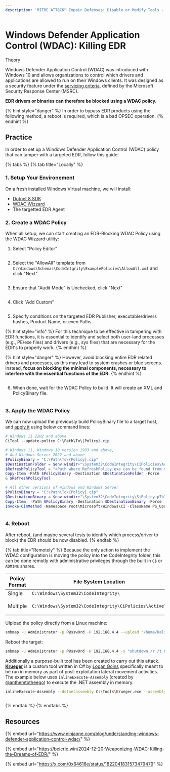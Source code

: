 ```yaml
---
description: 'MITRE ATT&CK™ Impair Defenses: Disable or Modify Tools - Technique T1562.001'
---
```


# Windows Defender Application Control (WDAC): Killing EDR

Theory

Windows Defender Application Control (WDAC) was introduced with Windows 10 and allows organizations to control which drivers and applications are allowed to run on their Windows clients. It was designed as a security feature under the [servicing criteria](https://www.microsoft.com/msrc/windows-security-servicing-criteria), defined by the Microsoft Security Response Center (MSRC).

**EDR drivers or binaries can therefore be blocked using a WDAC policy.**

{% hint style="danger" %}
In order to bypass EDR products using the following method, a reboot is required, which is a bad OPSEC operation.
{% endhint %}

## Practice

In order to set up a Windows Defender Application Control (WDAC) policy that can tamper with a targeted EDR, follow this guide:

{% tabs %}
{% tab title="Locally" %}
### 1. Setup Your Environement

On a fresh installed Windows Virtual machine, we will install:

* [Dotnet 8 SDK](https://dotnet.microsoft.com/en-us/download/dotnet/thank-you/sdk-8.0.403-windows-x64-installer)
* [WDAC Wizzard](https://webapp-wdac-wizard.azurewebsites.net/)
* The targetted EDR Agent

### 2. Create a WDAC Policy

When all setup, we can start creating an EDR-Blocking WDAC Policy using the WDAC Wizzard utility:

1. Select "Policy Editor"

<figure><img src="../../../.gitbook/assets/image-20241009110409414.png" alt=""><figcaption></figcaption></figure>

2. Select the "AllowAll" template from `C:\Windows\Schemas\CodeIntgrity\ExamplePolicies\AllowAll.xml` and click "Next"

<figure><img src="../../../.gitbook/assets/image-20241009110346223.png" alt=""><figcaption></figcaption></figure>

3. Ensure that "Audit Mode" is Unchecked, click "Next"

<figure><img src="../../../.gitbook/assets/image-20241008151153062.png" alt=""><figcaption></figcaption></figure>

4. Click "Add Custom"

<figure><img src="../../../.gitbook/assets/image-20241009111120016.png" alt=""><figcaption></figcaption></figure>

5. Specify conditions on the targeted EDR Publisher, executable/drivers hashes, Product Name, or even Paths.

{% hint style="info" %}
For this technique to be effective in tampering with EDR functions, it is essential to identify and select both user-land processes (e.g., PE/exe files) and drivers (e.g., sys files) that are necessary for the EDR's to properly work.
{% endhint %}

{% hint style="danger" %}
However, avoid blocking entire EDR related drivers and processes, as this may lead to system crashes or blue screens. \
Instead, **focus on blocking the minimal components, necessary to interfere with the essential functions of the EDR.**
{% endhint %}

<figure><img src="../../../.gitbook/assets/image-20241008161041864.jpg" alt=""><figcaption></figcaption></figure>

6. When done, wait for the WDAC Policy to build. It will create an XML and PolicyBinary file.

<figure><img src="../../../.gitbook/assets/image (2) (1) (1).png" alt=""><figcaption></figcaption></figure>

### 3. Apply the WDAC Policy

We can now upload the previously build PolicyBinary file to a target host, and [apply it](https://learn.microsoft.com/en-us/windows/security/application-security/application-control/app-control-for-business/deployment/appcontrol-deployment-guide) using below command lines:

```powershell
# Windows 11 22H2 and above
CiTool --update-policy C:\Path\To\{Policy}.cip

# Windows 11, Windows 10 version 1903 and above, 
# And Windows Server 2022 and above
$PolicyBinary = "C:\Path\To\{Policy}.cip"
$DestinationFolder = $env:windir+"\System32\CodeIntegrity\CIPolicies\Active\"
$RefreshPolicyTool = "<Path where RefreshPolicy.exe can be found from managed endpoints>"
Copy-Item -Path $PolicyBinary -Destination $DestinationFolder -Force
& $RefreshPolicyTool

# All other versions of Windows and Windows Server
$PolicyBinary = "C:\Path\To\{Policy}.cip"
$DestinationBinary = $env:windir+"\System32\CodeIntegrity\SiPolicy.p7b"
Copy-Item  -Path $PolicyBinary -Destination $DestinationBinary -Force
Invoke-CimMethod -Namespace root\Microsoft\Windows\CI -ClassName PS_UpdateAndCompareCIPolicy -MethodName Update -Arguments @{FilePath = $DestinationBinary}
```

<figure><img src="../../../.gitbook/assets/image-20241008161514514.png" alt=""><figcaption></figcaption></figure>

### 4. Reboot

After reboot, (and maybe several tests to identify which process/driver to block) the EDR should be now disabled.
{% endtab %}

{% tab title="Remotely" %}
Because the only action to implement the WDAC configuration is moving the policy into the CodeIntegrity folder, this can be done remotly with administrative privileges through the built in `C$` or `ADMIN$` shares.

<table><thead><tr><th width="157">Policy Format</th><th>File System Location</th><th>Policy File Name Format</th></tr></thead><tbody><tr><td>Single</td><td><code>C:\Windows\System32\CodeIntegrity\</code></td><td><code>SiPolicy.p7b</code></td></tr><tr><td>Multiple</td><td><code>C:\Windows\System32\CodeIntegrity\CiPolicies\Active\</code></td><td><code>{XXXXXXXX-XXXX-XXXX-XXXX-XXXXXXXXXXXX}.cip</code></td></tr></tbody></table>

UIpload the policy directly from a Linux machine:

```bash
smbmap -u Administrator -p P@ssw0rd -H 192.168.4.4 --upload "/home/kali/SiPolicy.p7b" "ADMIN\$/System32/CodeIntegrity/SiPolicy.p7b"
```

Reboot the target:

```bash
smbmap -u Administrator -p P@ssw0rd -H 192.168.4.4 -x "shutdown /r /t 0"
```

Additionally a purpose-built tool has been created to carry out this attack. [**Krueger**](https://github.com/logangoins/Krueger) is a custom tool written in C# by [Logan Goins](https://x.com/_logangoins) specifically meant to be run in memory as part of post-exploitation lateral movement activities. The example below uses `inlineExecute-Assembly` (created by [@anthemtotheego](https://x.com/anthemtotheego)) to execute the .NET assembly in memory.

```bash
inlineExecute-Assembly --dotnetassembly C:\Tools\Krueger.exe --assemblyargs --host ms01
```

<figure><img src="../../../.gitbook/assets/image (1) (1) (1).png" alt=""><figcaption></figcaption></figure>
{% endtab %}
{% endtabs %}

## Resources

{% embed url="https://www.ninjaone.com/blog/understanding-windows-defender-application-control-wdac/" %}

{% embed url="https://beierle.win/2024-12-20-Weaponizing-WDAC-Killing-the-Dreams-of-EDR/" %}

{% embed url="https://x.com/0x64616e/status/1822041831573479479" %}
